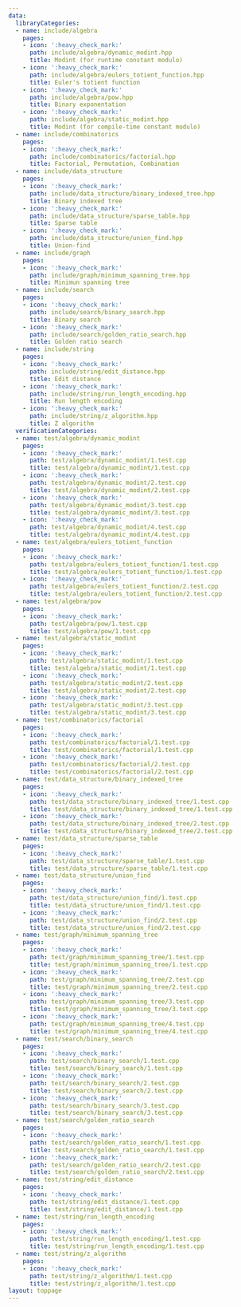 ```yaml
---
data:
  libraryCategories:
  - name: include/algebra
    pages:
    - icon: ':heavy_check_mark:'
      path: include/algebra/dynamic_modint.hpp
      title: Modint (for runtime constant modulo)
    - icon: ':heavy_check_mark:'
      path: include/algebra/eulers_totient_function.hpp
      title: Euler's totient function
    - icon: ':heavy_check_mark:'
      path: include/algebra/pow.hpp
      title: Binary exponentation
    - icon: ':heavy_check_mark:'
      path: include/algebra/static_modint.hpp
      title: Modint (for compile-time constant modulo)
  - name: include/combinatorics
    pages:
    - icon: ':heavy_check_mark:'
      path: include/combinatorics/factorial.hpp
      title: Factorial, Permutation, Combination
  - name: include/data_structure
    pages:
    - icon: ':heavy_check_mark:'
      path: include/data_structure/binary_indexed_tree.hpp
      title: Binary indexed tree
    - icon: ':heavy_check_mark:'
      path: include/data_structure/sparse_table.hpp
      title: Sparse table
    - icon: ':heavy_check_mark:'
      path: include/data_structure/union_find.hpp
      title: Union-find
  - name: include/graph
    pages:
    - icon: ':heavy_check_mark:'
      path: include/graph/minimum_spanning_tree.hpp
      title: Minimun spanning tree
  - name: include/search
    pages:
    - icon: ':heavy_check_mark:'
      path: include/search/binary_search.hpp
      title: Binary search
    - icon: ':heavy_check_mark:'
      path: include/search/golden_ratio_search.hpp
      title: Golden ratio search
  - name: include/string
    pages:
    - icon: ':heavy_check_mark:'
      path: include/string/edit_distance.hpp
      title: Edit distance
    - icon: ':heavy_check_mark:'
      path: include/string/run_length_encoding.hpp
      title: Run length encoding
    - icon: ':heavy_check_mark:'
      path: include/string/z_algorithm.hpp
      title: Z algorithm
  verificationCategories:
  - name: test/algebra/dynamic_modint
    pages:
    - icon: ':heavy_check_mark:'
      path: test/algebra/dynamic_modint/1.test.cpp
      title: test/algebra/dynamic_modint/1.test.cpp
    - icon: ':heavy_check_mark:'
      path: test/algebra/dynamic_modint/2.test.cpp
      title: test/algebra/dynamic_modint/2.test.cpp
    - icon: ':heavy_check_mark:'
      path: test/algebra/dynamic_modint/3.test.cpp
      title: test/algebra/dynamic_modint/3.test.cpp
    - icon: ':heavy_check_mark:'
      path: test/algebra/dynamic_modint/4.test.cpp
      title: test/algebra/dynamic_modint/4.test.cpp
  - name: test/algebra/eulers_totient_function
    pages:
    - icon: ':heavy_check_mark:'
      path: test/algebra/eulers_totient_function/1.test.cpp
      title: test/algebra/eulers_totient_function/1.test.cpp
    - icon: ':heavy_check_mark:'
      path: test/algebra/eulers_totient_function/2.test.cpp
      title: test/algebra/eulers_totient_function/2.test.cpp
  - name: test/algebra/pow
    pages:
    - icon: ':heavy_check_mark:'
      path: test/algebra/pow/1.test.cpp
      title: test/algebra/pow/1.test.cpp
  - name: test/algebra/static_modint
    pages:
    - icon: ':heavy_check_mark:'
      path: test/algebra/static_modint/1.test.cpp
      title: test/algebra/static_modint/1.test.cpp
    - icon: ':heavy_check_mark:'
      path: test/algebra/static_modint/2.test.cpp
      title: test/algebra/static_modint/2.test.cpp
    - icon: ':heavy_check_mark:'
      path: test/algebra/static_modint/3.test.cpp
      title: test/algebra/static_modint/3.test.cpp
  - name: test/combinatorics/factorial
    pages:
    - icon: ':heavy_check_mark:'
      path: test/combinatorics/factorial/1.test.cpp
      title: test/combinatorics/factorial/1.test.cpp
    - icon: ':heavy_check_mark:'
      path: test/combinatorics/factorial/2.test.cpp
      title: test/combinatorics/factorial/2.test.cpp
  - name: test/data_structure/binary_indexed_tree
    pages:
    - icon: ':heavy_check_mark:'
      path: test/data_structure/binary_indexed_tree/1.test.cpp
      title: test/data_structure/binary_indexed_tree/1.test.cpp
    - icon: ':heavy_check_mark:'
      path: test/data_structure/binary_indexed_tree/2.test.cpp
      title: test/data_structure/binary_indexed_tree/2.test.cpp
  - name: test/data_structure/sparse_table
    pages:
    - icon: ':heavy_check_mark:'
      path: test/data_structure/sparse_table/1.test.cpp
      title: test/data_structure/sparse_table/1.test.cpp
  - name: test/data_structure/union_find
    pages:
    - icon: ':heavy_check_mark:'
      path: test/data_structure/union_find/1.test.cpp
      title: test/data_structure/union_find/1.test.cpp
    - icon: ':heavy_check_mark:'
      path: test/data_structure/union_find/2.test.cpp
      title: test/data_structure/union_find/2.test.cpp
  - name: test/graph/minimum_spanning_tree
    pages:
    - icon: ':heavy_check_mark:'
      path: test/graph/minimum_spanning_tree/1.test.cpp
      title: test/graph/minimum_spanning_tree/1.test.cpp
    - icon: ':heavy_check_mark:'
      path: test/graph/minimum_spanning_tree/2.test.cpp
      title: test/graph/minimum_spanning_tree/2.test.cpp
    - icon: ':heavy_check_mark:'
      path: test/graph/minimum_spanning_tree/3.test.cpp
      title: test/graph/minimum_spanning_tree/3.test.cpp
    - icon: ':heavy_check_mark:'
      path: test/graph/minimum_spanning_tree/4.test.cpp
      title: test/graph/minimum_spanning_tree/4.test.cpp
  - name: test/search/binary_search
    pages:
    - icon: ':heavy_check_mark:'
      path: test/search/binary_search/1.test.cpp
      title: test/search/binary_search/1.test.cpp
    - icon: ':heavy_check_mark:'
      path: test/search/binary_search/2.test.cpp
      title: test/search/binary_search/2.test.cpp
    - icon: ':heavy_check_mark:'
      path: test/search/binary_search/3.test.cpp
      title: test/search/binary_search/3.test.cpp
  - name: test/search/golden_ratio_search
    pages:
    - icon: ':heavy_check_mark:'
      path: test/search/golden_ratio_search/1.test.cpp
      title: test/search/golden_ratio_search/1.test.cpp
    - icon: ':heavy_check_mark:'
      path: test/search/golden_ratio_search/2.test.cpp
      title: test/search/golden_ratio_search/2.test.cpp
  - name: test/string/edit_distance
    pages:
    - icon: ':heavy_check_mark:'
      path: test/string/edit_distance/1.test.cpp
      title: test/string/edit_distance/1.test.cpp
  - name: test/string/run_length_encoding
    pages:
    - icon: ':heavy_check_mark:'
      path: test/string/run_length_encoding/1.test.cpp
      title: test/string/run_length_encoding/1.test.cpp
  - name: test/string/z_algorithm
    pages:
    - icon: ':heavy_check_mark:'
      path: test/string/z_algorithm/1.test.cpp
      title: test/string/z_algorithm/1.test.cpp
layout: toppage
---
```

